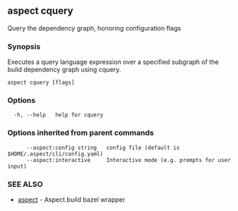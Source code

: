 ## aspect cquery

Query the dependency graph, honoring configuration flags

### Synopsis

Executes a query language expression over a specified subgraph of the build dependency graph using cquery.

```
aspect cquery [flags]
```

### Options

```
  -h, --help   help for cquery
```

### Options inherited from parent commands

```
      --aspect:config string   config file (default is $HOME/.aspect/cli/config.yaml)
      --aspect:interactive     Interactive mode (e.g. prompts for user input)
```

### SEE ALSO

* [aspect](aspect.md)	 - Aspect.build bazel wrapper

